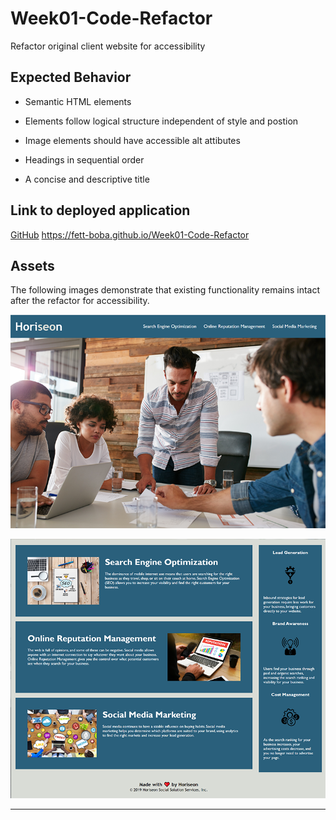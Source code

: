 # Week01-Code-Refactor

Refactor original client website for accessibility


## Expected Behavior

* Semantic HTML elements

* Elements follow logical structure independent of style and postion

* Image elements should have accessible alt attibutes

* Headings in sequential order

* A concise and descriptive title


## Link to deployed application

[GitHub](https://fett-boba.github.io/Week01-Code-Refactor) https://fett-boba.github.io/Week01-Code-Refactor


## Assets

The following images demonstrate that existing functionality remains intact after the refactor for accessibility.

![Screen Capture of Horiseon main page with background of people gathered in a meeting.](assets/images/screenCapture1.PNG)

![Screen Capture of Horiseon main page content.](assets/images/screenCapture2.PNG)

---
